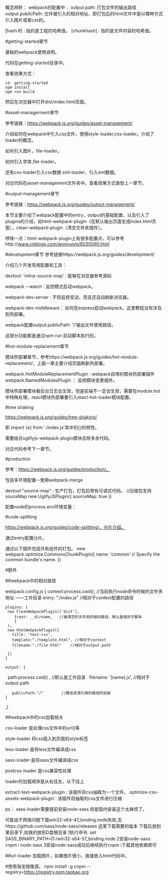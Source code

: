 
概念辨析：
webpack的配置中：
output.path:  打包文件的输出路径
output.publicPath:  文件被引入的相对地址，即打包后的html文件中是以哪种方式引入图片或者css的。

[hash:8] :  指的是工程的哈希值。
[chunkhash] :  指的是文件内容的哈希值。

#getting-started章节

基础的webpack使用说明。

代码在getting-started目录中。

查看效果方式：

```
cd  getting-started
npm install
npm run build
```

然后在浏览器中打开dist/index.html页面。

#asset-managerment章节

参考链接：https://webpack.js.org/guides/asset-management/

介绍如何在webpack中引入css文件，使用style-loader,css-loader。介绍了loader的概念。

如何引入图片，file-loader。

如何引入字体,file-loader。

还有csv-loader引入csv数据 xml-loader，引入xml数据。

对应代码在asset-management文件夹中。查看效果方式类型上一章节。

#output-management章节

参考链接：https://webpack.js.org/guides/output-management/

本节主要介绍了webpack配置中的entry，output的基础配置，以及引入了plugins的介绍，如html-webpack-plugin（在默认输出页面生成index.html页面），clean-webpack-plugin（清空文件夹插件）。

啰嗦一点：html-webpack-plugin上有很多配置点，可以参考http://www.cnblogs.com/wonyun/p/6030090.html

#development章节
参考链接https://webpack.js.org/guides/development/

介绍几个开发常用配置和工具：

devtool: 'inline-source-map' : 能够在浏览器参考源码

webpack --watch  : 监控模式启动webpack。

webpack-dev-server :  不但监控变动，而且还自动刷新浏览器。

webpack-dev-middleware： 如何在express启动webpack。这里教程没有涉及到热部署。

webpack配置output.publicPath: '/'输出文件使用路径。

这部分功能都是通过npm run 启动脚本执行的。

#hot-module-replacement章节

模块热部署章节，参考https://webpack.js.org/guides/hot-module-replacement/，上面一章主要介绍页面刷新热部署。

webpack.HotModuleReplacementPlugin : webpack自带的模块热部署插件
webpack.NamedModulesPlugin  ： 监控模块变更插件。

模块热部署模块看后台日志会生效，但是前端不一定会生效，需要在module.hot中特殊处理。react模块热部署要引入react-hot-loader模块配置。

#tree shaking

https://webpack.js.org/guides/tree-shaking/

即 import {a} from './index.js'其中的{}的特性。

需要结合uglifyjs-webpack-plugin模块去除多余代码。

对应代码参考下一章节。

#production

参考：https://webpack.js.org/guides/production/。

包括多环境配置--使用webpack-merge

devtool:"source-map" : 生产打包，打包后带有可调式代码。
//压缩包支持souceMap
new UglifyJSPlugin({
    sourceMap: true
})

配置node的process.env环境变量：

#code-splitting

https://webpack.js.org/guides/code-splitting/，分片介绍。

通过entry配置分片。

通过以下插件完成共有组件的打包。
new webpack.optimize.CommonsChunkPlugin({
       name: 'common' // Specify the common bundle's name.
     })


#额外

##webpack中的相对路径

webpack.config.js
{
    context:process.cwd(), //当前执行node命令时候的文件夹地址 ——工作目录
    entry: "./index.js"  //相对于context配置的路径

    plugins: [
     new CleanWebpackPlugin(['dist'],
        {root: __dirname,   //被清空的文件夹的相对路径，默认是相对于脚本
        }
     ),
     new HtmlWebpackPlugin({
       title: 'test-css',
       template:"./template.html", //相对于context
       filename:"./file.html"    //相对于output.path

     })
    ]

    output: {
       path:process.cwd() , //默认是工作目录
       filename: '[name].js', //相对于output.path
          
       publicPath:"/"        //静态资源引用的路径的前缀
    }
,}
   
##webpack中的css加载相关

css-loader 是处理css文件中的url()等

style-loader 将css插入到页面的style标签

less-loader 是将less文件编译成css

sass-loader 是将sass文件编译成css

postcss-loader 是css兼容性处理

loader的加载顺序是从右往左，从下往上

extract-text-webpack-plugin : 该插件将css抽取为一个文件。
optimize-css-assets-webpack-plugin : 该插件将抽取的css文件进行压缩

ps： sass-loader需要提前安装node-sass.但是国内安装这个太麻烦了。


可能由于网络问题下载win32-x64-47_binding.node失败,去https://github.com/sass/node-sass/releases 这里下载需要的版本
下载后放到某目录下,如我的放到D盘根目录
1执行命令: set SASS_BINARY_PATH=D:/win32-x64-57_binding.node
2安装node-sass: cnpm i node-sass
3安装node-sass成功后继续执行cnpm i下载其他依赖即可

##url-loader
加载图片，如果图片很小，直接嵌入html代码中。

#使用淘宝镜像源。
npm install -g cnpm --registry=https://registry.npm.taobao.org

